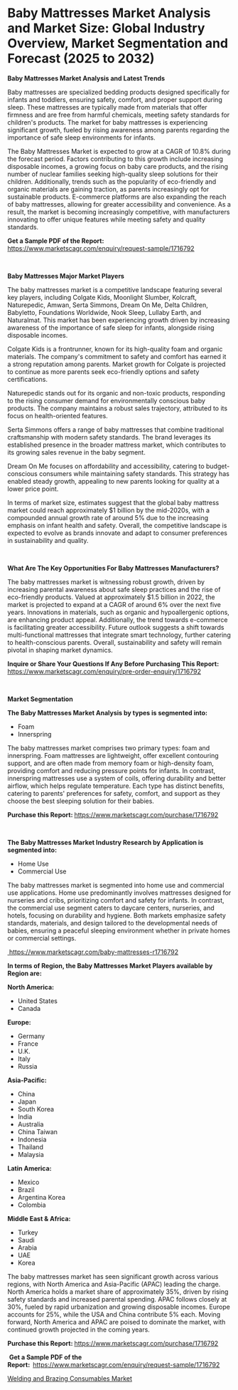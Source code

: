 <p><h1>Baby Mattresses Market Analysis and Market Size: Global Industry Overview, Market Segmentation and Forecast (2025 to 2032)</h1></p><p><strong>Baby Mattresses Market Analysis and Latest Trends</strong></p>
<p><p>Baby mattresses are specialized bedding products designed specifically for infants and toddlers, ensuring safety, comfort, and proper support during sleep. These mattresses are typically made from materials that offer firmness and are free from harmful chemicals, meeting safety standards for children's products. The market for baby mattresses is experiencing significant growth, fueled by rising awareness among parents regarding the importance of safe sleep environments for infants. </p><p>The Baby Mattresses Market is expected to grow at a CAGR of 10.8% during the forecast period. Factors contributing to this growth include increasing disposable incomes, a growing focus on baby care products, and the rising number of nuclear families seeking high-quality sleep solutions for their children. Additionally, trends such as the popularity of eco-friendly and organic materials are gaining traction, as parents increasingly opt for sustainable products. E-commerce platforms are also expanding the reach of baby mattresses, allowing for greater accessibility and convenience. As a result, the market is becoming increasingly competitive, with manufacturers innovating to offer unique features while meeting safety and quality standards.</p></p>
<p><strong>Get a Sample PDF of the Report:&nbsp;</strong> <a href="https://www.marketscagr.com/enquiry/request-sample/1716792?utm_campaign=2383&utm_medium=2&utm_source=Github&utm_content=ia&utm_term=25032025&utm_id=baby-mattresses">https://www.marketscagr.com/enquiry/request-sample/1716792</a></p>
<p>&nbsp;</p>
<p><strong>Baby Mattresses Major Market Players</strong></p>
<p><p>The baby mattresses market is a competitive landscape featuring several key players, including Colgate Kids, Moonlight Slumber, Kolcraft, Naturepedic, Amwan, Serta Simmons, Dream On Me, Delta Children, Babyletto, Foundations Worldwide, Nook Sleep, Lullaby Earth, and Naturalmat. This market has been experiencing growth driven by increasing awareness of the importance of safe sleep for infants, alongside rising disposable incomes.</p><p>Colgate Kids is a frontrunner, known for its high-quality foam and organic materials. The company's commitment to safety and comfort has earned it a strong reputation among parents. Market growth for Colgate is projected to continue as more parents seek eco-friendly options and safety certifications.</p><p>Naturepedic stands out for its organic and non-toxic products, responding to the rising consumer demand for environmentally conscious baby products. The company maintains a robust sales trajectory, attributed to its focus on health-oriented features.</p><p>Serta Simmons offers a range of baby mattresses that combine traditional craftsmanship with modern safety standards. The brand leverages its established presence in the broader mattress market, which contributes to its growing sales revenue in the baby segment.</p><p>Dream On Me focuses on affordability and accessibility, catering to budget-conscious consumers while maintaining safety standards. This strategy has enabled steady growth, appealing to new parents looking for quality at a lower price point.</p><p>In terms of market size, estimates suggest that the global baby mattress market could reach approximately $1 billion by the mid-2020s, with a compounded annual growth rate of around 5% due to the increasing emphasis on infant health and safety. Overall, the competitive landscape is expected to evolve as brands innovate and adapt to consumer preferences in sustainability and quality.</p></p>
<p>&nbsp;</p>
<p><strong>What Are The Key Opportunities For Baby Mattresses Manufacturers?</strong></p>
<p><p>The baby mattresses market is witnessing robust growth, driven by increasing parental awareness about safe sleep practices and the rise of eco-friendly products. Valued at approximately $1.5 billion in 2022, the market is projected to expand at a CAGR of around 6% over the next five years. Innovations in materials, such as organic and hypoallergenic options, are enhancing product appeal. Additionally, the trend towards e-commerce is facilitating greater accessibility. Future outlook suggests a shift towards multi-functional mattresses that integrate smart technology, further catering to health-conscious parents. Overall, sustainability and safety will remain pivotal in shaping market dynamics.</p></p>
<p><strong>Inquire or Share Your Questions If Any Before Purchasing This Report:</strong> <a href="https://www.marketscagr.com/enquiry/pre-order-enquiry/1716792?utm_campaign=2383&utm_medium=2&utm_source=Github&utm_content=ia&utm_term=25032025&utm_id=baby-mattresses">https://www.marketscagr.com/enquiry/pre-order-enquiry/1716792</a></p>
<p>&nbsp;</p>
<p><strong>Market Segmentation</strong></p>
<p><strong>The Baby Mattresses Market Analysis by types is segmented into:</strong></p>
<p><ul><li>Foam</li><li>Innerspring</li></ul></p>
<p><p>The baby mattresses market comprises two primary types: foam and innerspring. Foam mattresses are lightweight, offer excellent contouring support, and are often made from memory foam or high-density foam, providing comfort and reducing pressure points for infants. In contrast, innerspring mattresses use a system of coils, offering durability and better airflow, which helps regulate temperature. Each type has distinct benefits, catering to parents' preferences for safety, comfort, and support as they choose the best sleeping solution for their babies.</p></p>
<p><strong>Purchase this Report:&nbsp;</strong><a href="https://www.marketscagr.com/purchase/1716792?utm_campaign=2383&utm_medium=2&utm_source=Github&utm_content=ia&utm_term=25032025&utm_id=baby-mattresses">https://www.marketscagr.com/purchase/1716792</a></p>
<p>&nbsp;</p>
<p><strong>The Baby Mattresses Market Industry Research by Application is segmented into:</strong></p>
<p><ul><li>Home Use</li><li>Commercial Use</li></ul></p>
<p><p>The baby mattresses market is segmented into home use and commercial use applications. Home use predominantly involves mattresses designed for nurseries and cribs, prioritizing comfort and safety for infants. In contrast, the commercial use segment caters to daycare centers, nurseries, and hotels, focusing on durability and hygiene. Both markets emphasize safety standards, materials, and design tailored to the developmental needs of babies, ensuring a peaceful sleeping environment whether in private homes or commercial settings.</p></p>
<p><a href="https://www.marketscagr.com/baby-mattresses-r1716792?utm_campaign=2383&utm_medium=2&utm_source=Github&utm_content=ia&utm_term=25032025&utm_id=baby-mattresses">&nbsp;https://www.marketscagr.com/baby-mattresses-r1716792</a></p>
<p><strong>In terms of Region, the Baby Mattresses Market Players available by Region are:</strong></p>
<p>
    <p> <strong> North America: </strong>
        <ul>
            <li>United States</li>
            <li>Canada</li>
        </ul>
        </p> 
    <p> <strong> Europe: </strong>
        <ul>
            <li>Germany</li>
            <li>France</li>
            <li>U.K.</li>
            <li>Italy</li>
            <li>Russia</li>
        </ul>
        </p> 
    <p> <strong> Asia-Pacific: </strong>
        <ul>
            <li>China</li>
            <li>Japan</li>
            <li>South Korea</li>
            <li>India</li>
            <li>Australia</li>
            <li>China Taiwan</li>
            <li>Indonesia</li>
            <li>Thailand</li>
            <li>Malaysia</li>
        </ul>
        </p> 
    <p> <strong> Latin America: </strong>
        <ul>
            <li>Mexico</li>
            <li>Brazil</li>
            <li>Argentina Korea</li>
            <li>Colombia</li>
        </ul>
        </p> 
    <p> <strong> Middle East & Africa: </strong>
        <ul>
            <li>Turkey</li>
            <li>Saudi</li>
            <li>Arabia</li>
            <li>UAE</li>
            <li>Korea</li>
        </ul>
    </p>
    </p>
<p><p>The baby mattresses market has seen significant growth across various regions, with North America and Asia-Pacific (APAC) leading the charge. North America holds a market share of approximately 35%, driven by rising safety standards and increased parental spending. APAC follows closely at 30%, fueled by rapid urbanization and growing disposable incomes. Europe accounts for 25%, while the USA and China contribute 5% each. Moving forward, North America and APAC are poised to dominate the market, with continued growth projected in the coming years.</p></p>
<p><strong>Purchase this Report: </strong><a href="https://www.marketscagr.com/purchase/1716792?utm_campaign=2383&utm_medium=2&utm_source=Github&utm_content=ia&utm_term=25032025&utm_id=baby-mattresses">https://www.marketscagr.com/purchase/1716792</a></p>
<p>&nbsp;<strong>Get a Sample PDF of the Report:&nbsp;&nbsp;</strong><a href="https://www.marketscagr.com/enquiry/request-sample/1716792?utm_campaign=2383&utm_medium=2&utm_source=Github&utm_content=ia&utm_term=25032025&utm_id=baby-mattresses">https://www.marketscagr.com/enquiry/request-sample/1716792</a></p>
<p><strong></strong></p>
<p><p><a href="https://github.com/rileymgdorcas/Market-Research-Report-List-1/blob/main/welding-and-brazing-consumables-market.md?utm_campaign=2383&utm_medium=2&utm_source=Github&utm_content=ia&utm_term=25032025&utm_id=baby-mattresses">Welding and Brazing Consumables Market</a></p></p>